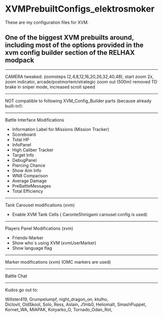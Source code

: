 # XVMPrebuiltConfigs_elektrosmoker

These are my configuration files for XVM.


One of the biggest XVM prebuilts around, 
including most of the options provided in the xvm config builder section of the RELHAX modpack
----------------------------------------------------------------------------------------------------------------
- - - - - - - - - - - - - - - - - - - - - - - -
CAMERA tweaked:
zoomsteps (2,4,8,12,16,20,26,32,40,48),
start zoom 2x,
zoom indicator,
arcade/postmortem/strategic zoom out (500m)
removed TD brake in sniper mode,
increased scroll speed
- - - - - - - - - - - - - - - - - - - - - - - -
NOT compatible to following XVM_Config_Builder parts (because already built-in!):
- - - - - - - - - - - - - - - - - - - - - - - -
Battle Interface Modifications
-  Information Label for Missions (Mission Tracker)
-  Scoreboard
-  Total HP
-  InfoPanel
-  High Caliber Tracker
-  Target Info
-  DebugPanel
-  Piercing Chance
-  Show Aim Info
-  WN8 Comparison
-  Average Damage
-  PreBattleMessages
-  Total Efficiency
- - - - - - - - - - - - - - - - - - - - - - - -
Tank Carousel modifications (xvm)
-  Enable XVM Tank Cells ( CaronteShinigami carousel config is used)  
- - - - - - - - - - - - - - - - - - - - - - - -
Players Panel Modifications (xvm)
-  Friends-Marker
-  Show who´s using XVM (xvmUserMarker)
-  Show language flag
- - - - - - - - - - - - - - - - - - - - - - - -
Marker modifications (xvm)  (OMC markers are used)
- - - - - - - - - - - - - - - - - - - - - - - -
Battle Chat
- - - - - - - - - - - - - - - - - - - - - - - -


Kudos go out to:

Willster419, 
Grumpelumpf, 
night_dragon_on, 
ktulho,  
Diclovit, 
OldSkool, 
Solo,
Ress, 
Aslain, 
J1mb0, 
Heliomalt, 
SmashPuppet, 
Kornet_WA, 
MIAPAK, 
Kotyarko_O, 
Tornado_Odan_Rot,
